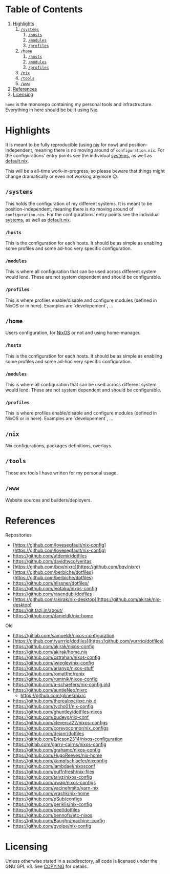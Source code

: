 
# Table of Contents

1.  [Highlights](#orge5f20f1)
    1.  [`/systems`](#org25a7672)
        1.  [`/hosts`](#orgbb234d3)
        2.  [`/modules`](#org8f64aa6)
        3.  [`/profiles`](#org46c952b)
    2.  [`/home`](#orgf0bb072)
        1.  [`/hosts`](#org65fb6a1)
        2.  [`/modules`](#org2316502)
        3.  [`/profiles`](#org48814c0)
    3.  [`/nix`](#orgaf0439d)
    4.  [`/tools`](#org6af22d2)
    5.  [`/www`](#org1942cc5)
2.  [References](#orgc09a499)
3.  [Licensing](#orgfbd9526)

`home` is the monorepo containing my personal tools and infrastructure. Everything in here
should be built using [Nix](https://nixos.org/nix).


<a id="orge5f20f1"></a>

# Highlights

It is meant to be fully reproducible (using [niv](https://github.com/nmattia/niv) for now) and position-independent, meaning
there is no moving around of `configuration.nix`. For the configurations' entry points see
the individual [systems](systems), as well as [default.nix](default.nix).

This will be a all-time work-in-progress, so please beware that things might change
dramatically or even not working anymore 😛.


<a id="org25a7672"></a>

## `/systems`

This holds the configuration of my different systems. It is meant to be
position-independent, meaning there is no moving around of `configuration.nix`. For the
configurations' entry points see the individual [systems](systems), as well as [default.nix](default.nix).


<a id="orgbb234d3"></a>

### `/hosts`

This is the configuration for each hosts. It should be as simple as enabling some profiles
and some ad-hoc very specific configuration.


<a id="org8f64aa6"></a>

### `/modules`

This is where all configuration that can be used across different system would lend. These
are not system dependent and should be configurable.


<a id="org46c952b"></a>

### `/profiles`

This is where profiles enable/disable and configure modules (defined in NixOS or in
here). Examples are \`developement\`, …


<a id="orgf0bb072"></a>

## `/home`

Users configuration, for [NixOS](https://nixos.org) or not and using home-manager.


<a id="org65fb6a1"></a>

### `/hosts`

This is the configuration for each hosts. It should be as simple as enabling some profiles
and some ad-hoc very specific configuration.


<a id="org2316502"></a>

### `/modules`

This is where all configuration that can be used across different system would lend. These
are not system dependent and should be configurable.


<a id="org48814c0"></a>

### `/profiles`

This is where profiles enable/disable and configure modules (defined in NixOS or in
here). Examples are \`developement\`, …


<a id="orgaf0439d"></a>

## `/nix`

Nix configurations, packages definitions, overlays.


<a id="org6af22d2"></a>

## `/tools`

Those are tools I have written for my personal usage.


<a id="org1942cc5"></a>

## `/www`

Website sources and builders/deployers.


<a id="orgc09a499"></a>

# References

Repositories

-   [https://github.com/lovesegfault/nix-config](https://github.com/lovesegfault/nix-config)
-   <https://github.com/utdemir/dotfiles>
-   <https://github.com/davidtwco/veritas>
-   [https://github.com/bqv/nixrc](https://github.com/bqv/nixrc)
-   [https://github.com/berbiche/dotfiles](https://github.com/berbiche/dotfiles)
-   <https://github.com/hlissner/dotfiles/>
-   <https://github.com/leotaku/nixos-config>
-   <https://github.com/rasendubi/dotfiles>
-   [https://github.com/akirak/nix-desktop](https://github.com/akirak/nix-desktop)
-   <https://git.tazj.in/about/>
-   <https://github.com/danieldk/nix-home>

Old

-   <https://gitlab.com/samueldr/nixos-configuration>
-   [https://github.com/yurrriq/dotfiles](https://github.com/yurrriq/dotfiles)
-   <https://github.com/akirak/nixos-config>
-   <https://github.com/akirak/home.nix>
-   <https://github.com/cstrahan/nixos-config>
-   <https://github.com/jwiegley/nix-config>
-   <https://github.com/arianvp/nixos-stuff>
-   <https://github.com/romatthe/ronix>
-   <https://github.com/rummik/nixos-config>
-   <https://github.com/a-schaefers/nix-config.old>
-   <https://github.com/auntieNeo/nixrc>
    -   <https://github.com/glines/nixrc>
-   <https://github.com/therealpxc/pxc.nix.d>
-   <https://github.com/tycho01/nix-config>
-   <https://github.com/ghuntley/dotfiles-nixos>
-   <https://github.com/budevg/nix-conf>
-   <https://github.com/cleverca22/nixos-configs>
-   <https://github.com/coreyoconnor/nix_configs>
-   <https://github.com/dejanr/dotfiles>
-   <https://github.com/Ericson2314/nixos-configuration>
-   <https://gitlab.com/garry-cairns/nixos-config>
-   <https://github.com/grahamc/nixos-config>
-   <https://github.com/HugoReeves/nix-home>
-   <https://github.com/kampfschlaefer/nixconfig>
-   <https://github.com/lambdael/nixosconf>
-   <https://github.com/puffnfresh/nix-files>
-   <https://github.com/talyz/nixos-config>
-   <https://github.com/uwap/nixos-configs>
-   <https://github.com/yacinehmito/yarn-nix>
-   <https://github.com/yrashk/nix-home>
-   <https://github.com/pSub/configs>
-   <https://github.com/periklis/nix-config>
-   <https://github.com/peel/dotfiles>
-   <https://github.com/bennofs/etc-nixos>
-   <https://github.com/Baughn/machine-config>
-   <https://github.com/gvolpe/nix-config>


<a id="orgfbd9526"></a>

# Licensing

Unless otherwise stated in a subdirectory, all code is licensed under the GNU GPL v3. See
[COPYING](COPYING) for details.
